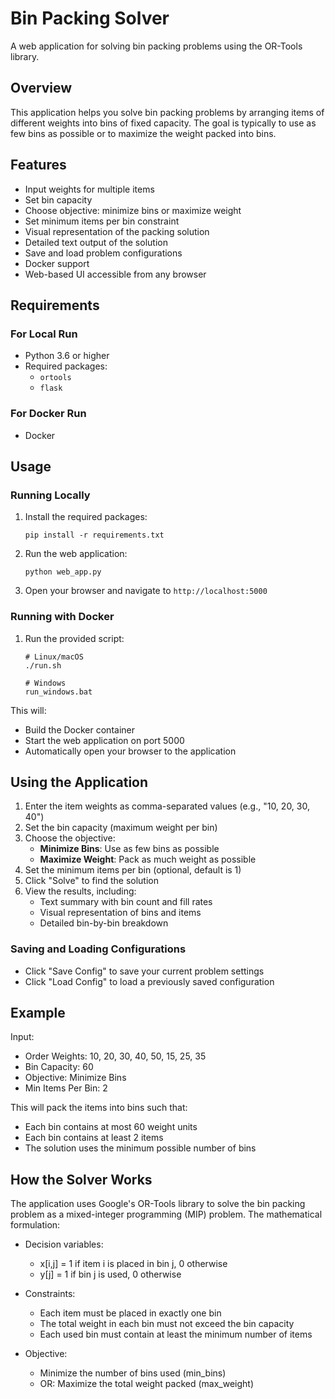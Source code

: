 # Bin Packing Solver

A web application for solving bin packing problems using the OR-Tools library.

## Overview

This application helps you solve bin packing problems by arranging items of different weights into bins of fixed capacity. The goal is typically to use as few bins as possible or to maximize the weight packed into bins.

## Features

- Input weights for multiple items
- Set bin capacity
- Choose objective: minimize bins or maximize weight
- Set minimum items per bin constraint
- Visual representation of the packing solution
- Detailed text output of the solution
- Save and load problem configurations
- Docker support
- Web-based UI accessible from any browser

## Requirements

### For Local Run
- Python 3.6 or higher
- Required packages: 
  - `ortools`
  - `flask`

### For Docker Run
- Docker

## Usage

### Running Locally

1. Install the required packages:
   ```
   pip install -r requirements.txt
   ```

2. Run the web application:
   ```
   python web_app.py
   ```

3. Open your browser and navigate to `http://localhost:5000`

### Running with Docker

1. Run the provided script:
   ```
   # Linux/macOS
   ./run.sh
   
   # Windows
   run_windows.bat
   ```

This will:
- Build the Docker container
- Start the web application on port 5000
- Automatically open your browser to the application

## Using the Application

1. Enter the item weights as comma-separated values (e.g., "10, 20, 30, 40")
2. Set the bin capacity (maximum weight per bin)
3. Choose the objective:
   - **Minimize Bins**: Use as few bins as possible
   - **Maximize Weight**: Pack as much weight as possible
4. Set the minimum items per bin (optional, default is 1)
5. Click "Solve" to find the solution
6. View the results, including:
   - Text summary with bin count and fill rates
   - Visual representation of bins and items
   - Detailed bin-by-bin breakdown

### Saving and Loading Configurations

- Click "Save Config" to save your current problem settings
- Click "Load Config" to load a previously saved configuration

## Example

Input:
- Order Weights: 10, 20, 30, 40, 50, 15, 25, 35
- Bin Capacity: 60
- Objective: Minimize Bins
- Min Items Per Bin: 2

This will pack the items into bins such that:
- Each bin contains at most 60 weight units
- Each bin contains at least 2 items
- The solution uses the minimum possible number of bins

## How the Solver Works

The application uses Google's OR-Tools library to solve the bin packing problem as a mixed-integer programming (MIP) problem. The mathematical formulation:

- Decision variables:
  - x[i,j] = 1 if item i is placed in bin j, 0 otherwise
  - y[j] = 1 if bin j is used, 0 otherwise

- Constraints:
  - Each item must be placed in exactly one bin
  - The total weight in each bin must not exceed the bin capacity
  - Each used bin must contain at least the minimum number of items

- Objective:
  - Minimize the number of bins used (min_bins)
  - OR: Maximize the total weight packed (max_weight) 
